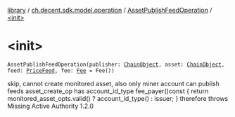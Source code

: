 [library](../../index.md) / [ch.decent.sdk.model.operation](../index.md) / [AssetPublishFeedOperation](index.md) / [&lt;init&gt;](./-init-.md)

# &lt;init&gt;

`AssetPublishFeedOperation(publisher: `[`ChainObject`](../../ch.decent.sdk.model/-chain-object/index.md)`, asset: `[`ChainObject`](../../ch.decent.sdk.model/-chain-object/index.md)`, feed: `[`PriceFeed`](../../ch.decent.sdk.model/-price-feed/index.md)`, fee: `[`Fee`](../../ch.decent.sdk.model/-fee/index.md)` = Fee())`

skip, cannot create monitored asset, also only miner account can publish feeds
asset_create_op has account_id_type fee_payer()const { return monitored_asset_opts.valid() ? account_id_type() : issuer; }
therefore throws Missing Active Authority 1.2.0

